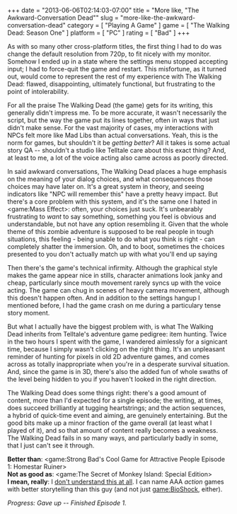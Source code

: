 +++
date = "2013-06-06T02:14:03-07:00"
title = "More like, \"The Awkward-Conversation Dead\""
slug = "more-like-the-awkward-conversation-dead"
category = [ "Playing A Game" ]
game = [ "The Walking Dead: Season One" ]
platform = [ "PC" ]
rating = [ "Bad" ]
+++

As with so many other cross-platform titles, the first thing I had to do was change the default resolution from 720p, to fit nicely with my monitor.  Somehow I ended up in a state where the settings menu stopped accepting input; I had to force-quit the game and restart.  This misfortune, as it turned out, would come to represent the rest of my experience with The Walking Dead: flawed, disappointing, ultimately functional, but frustrating to the point of intolerability.

For all the praise The Walking Dead (the game) gets for its writing, this generally didn't impress me.  To be more accurate, it wasn't necessarily the script, but the way the game put its lines together, often in ways that just didn't make sense.  For the vast majority of cases, my interactions with NPCs felt more like Mad Libs than actual conversations.  Yeah, this is the norm for games, but shouldn't it be <i>getting better</i>?  All it takes is some actual story QA -- shouldn't a studio like Telltale care about this exact thing?  And, at least to me, a lot of the voice acting also came across as poorly directed.

In said awkward conversations, The Walking Dead places a huge emphasis on the meaning of your dialog choices, and what consequences those choices may have later on.  It's a great system in theory, and seeing indicators like "NPC will remember this" have a pretty heavy impact.  But there's a core problem with this system, and it's the same one I hated in <game:Mass Effect>: often, your choices just suck.  It's unbearably frustrating to <i>want</i> to say something, something you feel is obvious and understandable, but not have any option resembling it.  Given that the whole theme of this zombie adventure is supposed to be real people in tough situations, this feeling - being unable to do what you think is right - can completely shatter the immersion.  Oh, and to boot, sometimes the choices presented to you don't actually match up with what you'll end up saying

Then there's the game's technical infirmity.  Although the graphical style makes the game appear nice in stills, character animations look janky and cheap, particularly since mouth movement rarely syncs up with the voice acting.  The game can chug in scenes of heavy camera movement, although this doesn't happen often.  And in addition to the settings hangup I mentioned before, I had the game crash on me during a particulary tense story moment.

But what I actually have the biggest problem with, is what The Walking Dead inherits from Telltale's adventure game pedigree: item hunting.  Twice in the two hours I spent with the game, I wandered aimlessly for a signicant time, because I simply wasn't clicking on the right thing.  It's an unpleasant reminder of hunting for pixels in old 2D adventure games, and comes across as totally inappropriate when you're in a desperate survival situation.  And, since the game is in 3D, there's also the added fun of whole swaths of the level being hidden to you if you haven't looked in the right direction.

The Walking Dead does some things right: there's a good amount of content, more than I'd expected for a single episode; the writing, at times, does succeed brilliantly at tugging heartstrings; and the action sequences, a hybrid of quick-time event and aiming, are genuinely entertaining.  But the good bits make up a minor fraction of the game overall (at least what I played of it), and so that amount of content really becomes a weakness.  The Walking Dead fails in so many ways, and particularly badly in some, that I just can't see it through.

<b>Better than</b>: <game:Strong Bad's Cool Game for Attractive People Episode 1: Homestar Ruiner>  
<b>Not as good as</b>: <game:The Secret of Monkey Island: Special Edition>  
<b>I mean, really</b>: I <a href="http://en.wikipedia.org/wiki/The_Walking_Dead_(video_game)#Accolades">don't understand this at all</a>.  I can name AAA <i>action</i> games with better storytelling than this guy (and not just <game:BioShock>, either).

<i>Progress: Gave up -- Finished Episode 1.</i>

